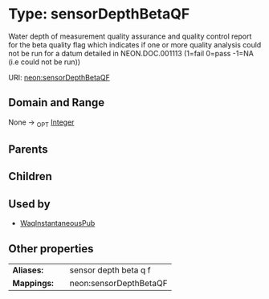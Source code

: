 
# Type: sensorDepthBetaQF


Water depth of measurement quality assurance and quality control report for the beta quality flag which indicates if one or more quality analysis could not be run for a datum detailed in NEON.DOC.001113 (1=fail 0=pass -1=NA (i.e could not be run))

URI: [neon:sensorDepthBetaQF](https://data.neonscience.org/sensorDepthBetaQF)


## Domain and Range

None ->  <sub>OPT</sub> [Integer](types/Integer.md)

## Parents


## Children


## Used by

 * [WaqInstantaneousPub](WaqInstantaneousPub.md)

## Other properties

|  |  |  |
| --- | --- | --- |
| **Aliases:** | | sensor depth beta q f |
| **Mappings:** | | neon:sensorDepthBetaQF |

